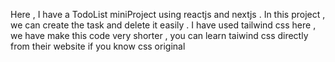Here , I have a TodoList miniProject using reactjs and nextjs . In this project , we can create the task and delete it easily . 
I have used tailwind css here , we have make this code very shorter , you can learn taiwind css directly from their website if you know css original
